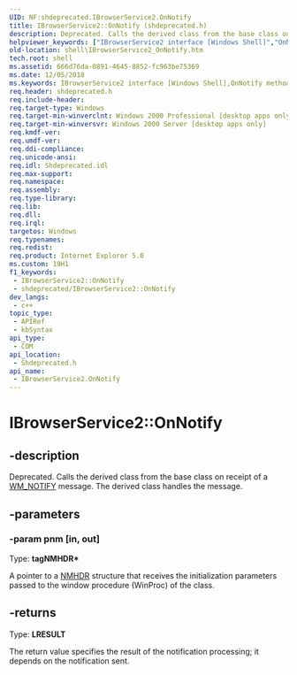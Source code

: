 ```yaml
---
UID: NF:shdeprecated.IBrowserService2.OnNotify
title: IBrowserService2::OnNotify (shdeprecated.h)
description: Deprecated. Calls the derived class from the base class on receipt of a WM_NOTIFY message. The derived class handles the message.
helpviewer_keywords: ["IBrowserService2 interface [Windows Shell]","OnNotify method","IBrowserService2.OnNotify","IBrowserService2::OnNotify","OnNotify","OnNotify method [Windows Shell]","OnNotify method [Windows Shell]","IBrowserService2 interface","shdeprecated/IBrowserService2::OnNotify","shell.IBrowserService2_OnNotify","zone_IBrowserService2_OnNotify"]
old-location: shell\IBrowserService2_OnNotify.htm
tech.root: shell
ms.assetid: 666d76da-0891-4645-8852-fc963be75369
ms.date: 12/05/2018
ms.keywords: IBrowserService2 interface [Windows Shell],OnNotify method, IBrowserService2.OnNotify, IBrowserService2::OnNotify, OnNotify, OnNotify method [Windows Shell], OnNotify method [Windows Shell],IBrowserService2 interface, shdeprecated/IBrowserService2::OnNotify, shell.IBrowserService2_OnNotify, zone_IBrowserService2_OnNotify
req.header: shdeprecated.h
req.include-header: 
req.target-type: Windows
req.target-min-winverclnt: Windows 2000 Professional [desktop apps only]
req.target-min-winversvr: Windows 2000 Server [desktop apps only]
req.kmdf-ver: 
req.umdf-ver: 
req.ddi-compliance: 
req.unicode-ansi: 
req.idl: Shdeprecated.idl
req.max-support: 
req.namespace: 
req.assembly: 
req.type-library: 
req.lib: 
req.dll: 
req.irql: 
targetos: Windows
req.typenames: 
req.redist: 
req.product: Internet Explorer 5.0
ms.custom: 19H1
f1_keywords:
 - IBrowserService2::OnNotify
 - shdeprecated/IBrowserService2::OnNotify
dev_langs:
 - c++
topic_type:
 - APIRef
 - kbSyntax
api_type:
 - COM
api_location:
 - Shdeprecated.h
api_name:
 - IBrowserService2.OnNotify
---
```


# IBrowserService2::OnNotify


## -description

Deprecated. Calls the derived class from the base class on receipt of a <a href="https://docs.microsoft.com/windows/desktop/Controls/wm-notify">WM_NOTIFY</a> message. The derived class handles the message.

## -parameters

### -param pnm [in, out]

Type: <b>tagNMHDR*</b>

A pointer to a <a href="https://docs.microsoft.com/windows/desktop/api/richedit/ns-richedit-nmhdr">NMHDR</a> structure that receives the initialization parameters passed to the window procedure (WinProc) of the class.

## -returns

Type: <b>LRESULT</b>

The return value specifies the result of the notification processing; it depends on the notification sent.

